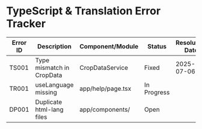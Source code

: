# TypeScript & Translation Error Tracker

| Error ID | Description                | Component/Module         | Status     | Resolution Date |
|----------|---------------------------|--------------------------|------------|-----------------|
| TS001    | Type mismatch in CropData  | CropDataService          | Fixed      | 2025-07-06      |
| TR001    | useLanguage missing        | app/help/page.tsx        | In Progress|                 |
| DP001    | Duplicate html-lang files  | app/components/          | Open       |                 |
